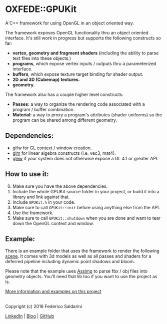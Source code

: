 # OXFEDE::GPUKit

A C++ framework for using OpenGL in an object oriented way.

The framework exposes OpenGL functionality thru an object oriented interface. It's still work in progress but supports the following constructs so far:

- **vertex, geometry and fragment shaders** (including the ability to parse text files into these objects.)
- **programs**, which expose vertex inputs / outputs thru a parameterized interface.
- **buffers**, which expose texture target binding for shader output.
- **2D and 3D (Cubemap) textures.**
- **geometry.**

The framework also has a couple higher level constructs:
- **Passes:** a way to organize the rendering code associated with a program / buffer combination.
- **Material:** a way to proxy a program's attributes (shader uniforms) so the program can be shared among different geometry.

## Dependencies: 
- [glfw](https://github.com/glfw/glfw) for GL context / window creation.
- [glm](https://github.com/g-truc/glm) for linear algebra constructs (i.e. vec3, mat4).
- [glew](https://github.com/nigels-com/glew) if your system does not otherwise expose a GL 4.1 or greater API.

## How to use it:
0. Make sure you have the above dependencies.
1. Include the whole GPUKit source folder in your project, or build it into a library and link against that.
2. Include `GPUKit.h` in your code. 
3. Make sure to call `GPUKit::init` before using anything else from the API.
4. Use the framework.
5. Make sure to call `GPUKit::shutdown` when you are done and want to tear down the OpenGL context and window.

## Example:

There is an example folder that uses the framework to render the following [scene](https://youtu.be/iN3yRDaDQ2g). It comes with 3d models as well as all passes and shaders for a deferred pipeline including dynamic point shadows and bloom.

Please note that the example uses [Assimp](https://github.com/assimp/assimp) to parse fbx / obj files into geometry objects. You'll need that lib too if you want to use the project as is.



[More information and examples on this project](http://0xfede.io/2016/11/06/GPUKit.html)

<br>
Copyright (c) 2016 Federico Saldarini

[LinkedIn][l1] | [Blog][l2] | [GitHub][l3]

[l1]: https://www.linkedin.com/in/federicosaldarini
[l2]: http://0xfede.io
[l3]: https://github.com/saldavonschwartz
